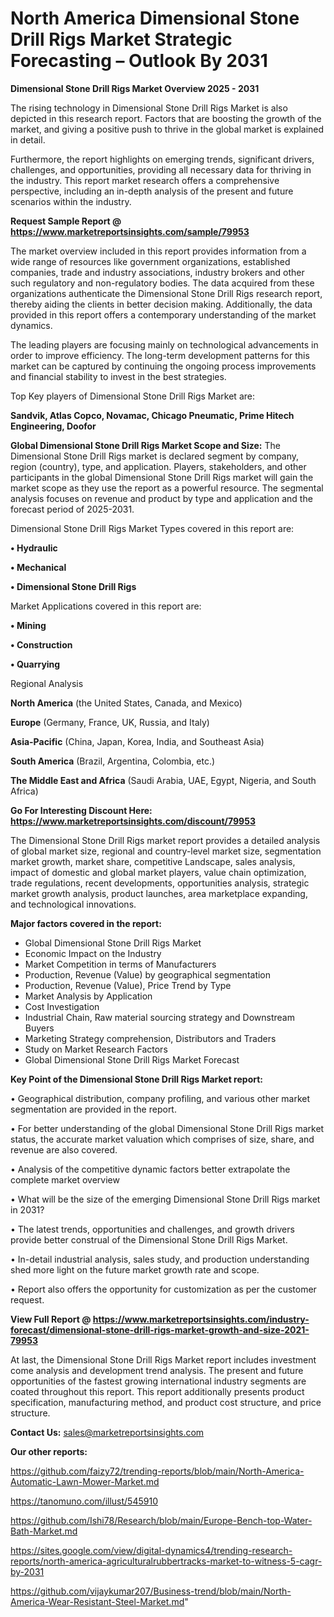 # North America Dimensional Stone Drill Rigs Market Strategic Forecasting – Outlook By 2031

<Strong> Dimensional Stone Drill Rigs Market Overview 2025 - 2031</strong>

The rising technology in Dimensional Stone Drill Rigs Market is also depicted in this research report. Factors that are boosting the growth of the market, and giving a positive push to thrive in the global market is explained in detail.

Furthermore, the report highlights on emerging trends, significant drivers, challenges, and opportunities, providing all necessary data for thriving in the industry. This report market research offers a comprehensive perspective, including an in-depth analysis of the present and future scenarios within the industry.

<strong>Request Sample Report @ <a href=https://www.marketreportsinsights.com/sample/79953>https://www.marketreportsinsights.com/sample/79953</a></strong>

The market overview included in this report provides information from a wide range of resources like government organizations, established companies, trade and industry associations, industry brokers and other such regulatory and non-regulatory bodies. The data acquired from these organizations authenticate the Dimensional Stone Drill Rigs research report, thereby aiding the clients in better decision making. Additionally, the data provided in this report offers a contemporary understanding of the market dynamics.

The leading players are focusing mainly on technological advancements in order to improve efficiency. The long-term development patterns for this market can be captured by continuing the ongoing process improvements and financial stability to invest in the best strategies.

Top Key players of Dimensional Stone Drill Rigs Market are:

<strong>Sandvik, Atlas Copco, Novamac, Chicago Pneumatic, Prime Hitech Engineering, Doofor</strong>

<strong><b>Global Dimensional Stone Drill Rigs Market Scope and Size:</b></strong>
The Dimensional Stone Drill Rigs market is declared segment by company, region (country), type, and application. Players, stakeholders, and other participants in the global Dimensional Stone Drill Rigs market will gain the market scope as they use the report as a powerful resource. The segmental analysis focuses on revenue and product by type and application and the forecast period of 2025-2031.

Dimensional Stone Drill Rigs Market Types covered in this report are:

<strong>• Hydraulic

• Mechanical

• Dimensional Stone Drill Rigs</strong>

Market Applications covered in this report are:

<strong>• Mining

• Construction

• Quarrying</strong> 

Regional Analysis

<strong>North America</strong> (the United States, Canada, and Mexico)

<strong>Europe</strong> (Germany, France, UK, Russia, and Italy)

<strong>Asia-Pacific</strong> (China, Japan, Korea, India, and Southeast Asia)

<strong>South America</strong> (Brazil, Argentina, Colombia, etc.)

<strong>The Middle East and Africa</strong> (Saudi Arabia, UAE, Egypt, Nigeria, and South Africa)

<strong>Go For Interesting Discount Here: <a href=https://www.marketreportsinsights.com/discount/79953>https://www.marketreportsinsights.com/discount/79953</a></strong>

The Dimensional Stone Drill Rigs market report provides a detailed analysis of global market size, regional and country-level market size, segmentation market growth, market share, competitive Landscape, sales analysis, impact of domestic and global market players, value chain optimization, trade regulations, recent developments, opportunities analysis, strategic market growth analysis, product launches, area marketplace expanding, and technological innovations.

<strong><b>Major factors covered in the report:</b></strong>
<ul>
  <li>Global Dimensional Stone Drill Rigs Market </li>
  <li>Economic Impact on the Industry</li>
  <li>Market Competition in terms of Manufacturers</li>
  <li>Production, Revenue (Value) by geographical segmentation</li>
  <li>Production, Revenue (Value), Price Trend by Type</li>
  <li>Market Analysis by Application</li>
  <li>Cost Investigation</li>
  <li>Industrial Chain, Raw material sourcing strategy and Downstream Buyers</li>
  <li>Marketing Strategy comprehension, Distributors and Traders</li>
  <li>Study on Market Research Factors</li>
  <li>Global Dimensional Stone Drill Rigs Market Forecast</li>
</ul>

<strong><b>Key Point of the Dimensional Stone Drill Rigs Market report:</b></strong>

• Geographical distribution, company profiling, and various other market segmentation are provided in the report.

• For better understanding of the global Dimensional Stone Drill Rigs market status, the accurate market valuation which comprises of size, share, and revenue are also covered.

• Analysis of the competitive dynamic factors better extrapolate the complete market overview

• What will be the size of the emerging Dimensional Stone Drill Rigs market in 2031?

• The latest trends, opportunities and challenges, and growth drivers provide better construal of the Dimensional Stone Drill Rigs Market.

• In-detail industrial analysis, sales study, and production understanding shed more light on the future market growth rate and scope.

• Report also offers the opportunity for customization as per the customer request.

<strong><b>View Full Report @ <a href=https://www.marketreportsinsights.com/industry-forecast/dimensional-stone-drill-rigs-market-growth-and-size-2021-79953>https://www.marketreportsinsights.com/industry-forecast/dimensional-stone-drill-rigs-market-growth-and-size-2021-79953</a></b></strong>


At last, the Dimensional Stone Drill Rigs Market report includes investment come analysis and development trend analysis. The present and future opportunities of the fastest growing international industry segments are coated throughout this report. This report additionally presents product specification, manufacturing method, and product cost structure, and price structure.

<strong>Contact Us:</strong>
sales@marketreportsinsights.com

<strong>Our other reports:</strong>

<a href=https://github.com/faizy72/trending-reports/blob/main/North-America-Automatic-Lawn-Mower-Market.md>https://github.com/faizy72/trending-reports/blob/main/North-America-Automatic-Lawn-Mower-Market.md</a>

<a href=https://tanomuno.com/illust/545910>https://tanomuno.com/illust/545910</a>

<a href=https://github.com/Ishi78/Research/blob/main/Europe-Bench-top-Water-Bath-Market.md>https://github.com/Ishi78/Research/blob/main/Europe-Bench-top-Water-Bath-Market.md</a>

<a href=https://sites.google.com/view/digital-dynamics4/trending-research-reports/north-america-agriculturalrubbertracks-market-to-witness-5-cagr-by-2031>https://sites.google.com/view/digital-dynamics4/trending-research-reports/north-america-agriculturalrubbertracks-market-to-witness-5-cagr-by-2031</a>

<a href=https://github.com/vijaykumar207/Business-trend/blob/main/North-America-Wear-Resistant-Steel-Market.md>https://github.com/vijaykumar207/Business-trend/blob/main/North-America-Wear-Resistant-Steel-Market.md</a>"
